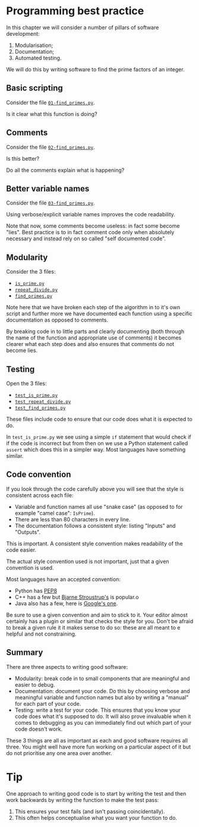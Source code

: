 # Programming best practice

In this chapter we will consider a number of pillars of software development:

1. Modularisation;
2. Documentation;
3. Automated testing.

We will do this by writing software to find the prime factors of an integer.

## Basic scripting

Consider the file [`01-find_primes.py`]({{root}}/assets/code/01-find_primes.py).

Is it clear what this function is doing?

## Comments

Consider the file [`02-find_primes.py`]({{root}}/assets/code/02-find_primes.py).

Is this better?

Do all the comments explain what is happening?

## Better variable names

Consider the file [`03-find_primes.py`]({{root}}/assets/code/03-find_primes.py).

Using verbose/explicit variable names improves the code readability.

Note that now, some comments become useless: in fact some become "lies". Best
practice is to in fact comment code only when absolutely necessary and instead
rely on so called "self documented code".

## Modularity

Consider the 3 files:

- [`is_prime.py`]({{root}}/assets/code/is_prime.py)
- [`repeat_divide.py`]({{root}}/assets/code/repeat_divide.py)
- [`find_primes.py`]({{root}}/assets/code/find_primes.py)

Note here that we have broken each step of the algorithm in to it's own script
and further more we have documented each function using a specific documentation
as opposed to comments.

By breaking code in to little parts and clearly documenting (both through the
name of the function and appropriate use of comments) it becomes clearer what
each step does and also ensures that comments do not become lies.

## Testing

Open the 3 files:

- [`test_is_prime.py`]({{root}}/assets/code/test_is_prime.py)
- [`test_repeat_divide.py`]({{root}}/assets/code/test_repeat_divide.py)
- [`test_find_primes.py`]({{root}}/assets/code/test_find_primes.py)

These files include code to ensure that our code does what it is expected to do.

In `test_is_prime.py` we see using a simple `if` statement that would check if
if the code is incorrect but from then on we use a Python statement called
`assert` which does this in a simpler way. Most languages have something
similar.

## Code convention

If you look through the code carefully above you will see that the style is
consistent across each file:

- Variable and function names all use "snake case" (as opposed to for example
  "camel case": `IsPrime`).
- There are less than 80 characters in every line.
- The documentation follows a consistent style: listing "Inputs" and "Outputs".

This is important. A consistent style convention
makes readability of the code easier.

The actual style convention used is not important, just that a given convention
is used.

Most languages have an accepted convention:

- Python has [PEP8](https://www.python.org/dev/peps/pep-0008/)
- C++ has a few but [Bjarne
  Stroustrup's](http://www.stroustrup.com/bs_faq2.html) is popular.o
- Java also has a few, here is [Google's
  one](https://google.github.io/styleguide/javaguide.html).

Be sure to use a given convention and aim to stick to it. Your editor almost
certainly has a plugin or similar that checks the style for you. Don't be
afraid to break a given rule it it makes sense to do so: these are all meant to
e helpful and not constraining.

## Summary

There are three aspects to writing good software:

- Modularity: break code in to small components that are meaningful and easier
  to debug.
- Documentation: document your code. Do this by choosing verbose and meaningful
  variable and function names but also by writing a "manual" for each part of
  your code.
- Testing: write a test for your code. This ensures that you know your code does
  what it's supposed to do. It will also prove invaluable when it comes to
  debugging as you can immediately find out which part of your code doesn't
  work.

These 3 things are all as important as each and good software requires all
three. You might well have more fun working on a particular aspect of it but do
not prioritise any one area over another.

# Tip

One approach to writing good code is to start by writing the test and then work
backwards by writing the function to make the test pass:

1. This ensures your test fails (and isn't passing coincidentally).
2. This often helps conceptualise what you want your function to do.
